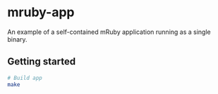 # mruby-app

An example of a self-contained mRuby application running as a single binary.

## Getting started

```bash
# Build app
make
```
